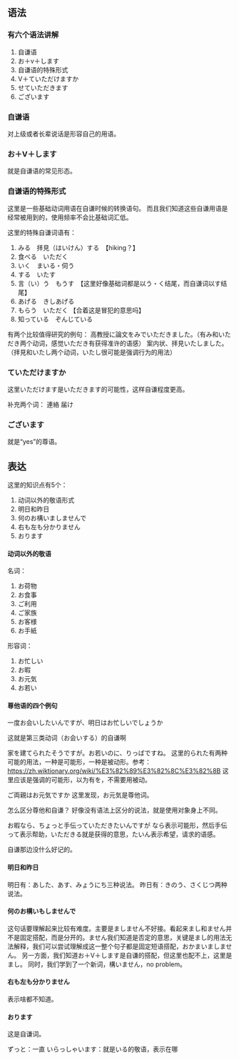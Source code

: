 ## 语法
### 有六个语法讲解
1.	自谦语
2.	お＋v＋します
3.	自谦语的特殊形式
4.	V＋ていただけますか
5.	せていただきます
6.	ございます

### 自谦语

对上级或者长辈说话是形容自己的用语。

### お＋V＋します

就是自谦语的常见形态。

### 自谦语的特殊形式

这里是一些基础动词用语在自谦时候的转换语句。
而且我们知道这些自谦用语是经常被用到的，使用频率不会比基础词汇低。

这里的特殊自谦词语有：
1.	みる　拝見（はいけん）する　【hiking？】
2.	食べる　いただく
3.	いく　まいる・伺う
4.	する　いたす
5.	言（い）う　もうす　【这里好像基础词都是以う・く结尾，而自谦词以す结尾】
6.	あげる　きしあげる
7.	もらう　いただく 【合着这是冒犯的意思吗】
8.	知っている　ぞんじている

有两个比较值得研究的例句：
高教授に論文をみでいただきました。（有み和いただき两个动词，感觉いただき有获得准许的语感）
案内状、拝見いたしました。（拝見和いたし两个动词，いたし很可能是强调行为的用法）


### ていただけますか

这里いただけます是いただきます的可能性，这样自谦程度更高。

补充两个词：
連絡
届け

### ございます

就是“yes”的尊语。

## 表达

这里的知识点有5个：
1.	动词以外的敬语形式
2.	明日和昨日
3.	何のお構いましませんで
4.	右も左も分かりません
5.	おります


#### 动词以外的敬语

名词：
1.	お荷物
2.	お食事
3.	ご利用
4.	ご家族
5.	お客様
6.	お手紙

形容词：
1.	お忙しい
2.	お暇
3.	お元気
4.	お若い

#### 尊他语的四个例句

一度お会いしたいんですが、明日はお忙しいでしょうか

这就是第三类动词（お会いする）的自谦啊

家を建てられたそうですが。お若いのに、りっばですね。
这里的られた有两种可能的用法，一种是可能形，一种是被动形。参考：https://zh.wiktionary.org/wiki/%E3%82%89%E3%82%8C%E3%82%8B 
这里应该是强调的可能形，以为有を，不需要用被动。


ご両親はお元気ですか
这里发现，お元気是尊他词。

怎么区分尊他和自谦？
好像没有语法上区分的说法，就是使用对象身上不同。

お暇なら、ちょっと手伝っていただきたいんですが
なら表示可能形，然后手伝って表示帮助，いただきる就是获得的意思，たいん表示希望，请求的语感。

自谦那边没什么好记的。

#### 明日和昨日
明日有：あした、あす、みょうにち三种说法。
昨日有：きのう、さくじつ两种说法。


#### 何のお構いもしませんで


这句话要理解起来比较有难度。主要是ましません不好接。看起来まし和ません并不是固定搭配，而是分开的。ません我们知道是否定的意思，关键是まし的用法无法解释，我们可以尝试理解成这一整个句子都是固定短语搭配，おかまいましません。
另一方面，我们知道お＋V＋します是自谦的搭配，但这里也配不上，这里是まし。
同时，我们学到了一个新词，構いません，no problem。

#### 右も左も分かりません

表示啥都不知道。

#### おります

这是自谦词。

ずっと：一直
いらっしゃいます：就是いる的敬语，表示在哪


